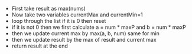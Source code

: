 - First take result as max(nums)
- Now take two variables currentMax and currentMin=1
- loop through the list if it is 0 then reset
- if it is not 0 then we first calculate a = num * maxP and b = num * maxP
- then we update current max by max(a, b, num) same for min
- then we update result by the max of result and current max
- return result at the end
